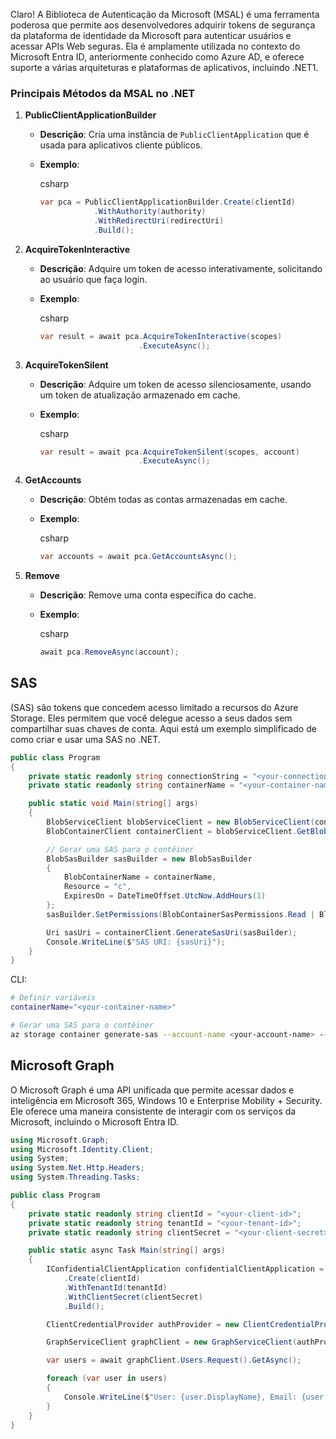 Claro! A Biblioteca de Autenticação da Microsoft (MSAL) é uma ferramenta poderosa que permite aos desenvolvedores adquirir tokens de segurança da plataforma de identidade da Microsoft para autenticar usuários e acessar APIs Web seguras. Ela é amplamente utilizada no contexto do Microsoft Entra ID, anteriormente conhecido como Azure AD, e oferece suporte a várias arquiteturas e plataformas de aplicativos, incluindo .NET1.

### Principais Métodos da MSAL no .NET

1. **PublicClientApplicationBuilder**
    
    - **Descrição**: Cria uma instância de `PublicClientApplication` que é usada para aplicativos cliente públicos.
        
    - **Exemplo**:
        
        csharp
        
        ```c#
        var pca = PublicClientApplicationBuilder.Create(clientId)
                    .WithAuthority(authority)
                    .WithRedirectUri(redirectUri)
                    .Build();
        ```
        
2. **AcquireTokenInteractive**
    
    - **Descrição**: Adquire um token de acesso interativamente, solicitando ao usuário que faça login.
        
    - **Exemplo**:
        
        csharp
        
        ```c#
        var result = await pca.AcquireTokenInteractive(scopes)
                              .ExecuteAsync();
        ```
        
3. **AcquireTokenSilent**
    
    - **Descrição**: Adquire um token de acesso silenciosamente, usando um token de atualização armazenado em cache.
        
    - **Exemplo**:
        
        csharp
        
        ```c#
        var result = await pca.AcquireTokenSilent(scopes, account)
                              .ExecuteAsync();
        ```
        
4. **GetAccounts**
    
    - **Descrição**: Obtém todas as contas armazenadas em cache.
        
    - **Exemplo**:
        
        csharp
        
        ```c#
        var accounts = await pca.GetAccountsAsync();
        ```
        
5. **Remove**
    
    - **Descrição**: Remove uma conta específica do cache.
        
    - **Exemplo**:
        
        csharp
        
        ```c#
        await pca.RemoveAsync(account);
        ```
        


## SAS

(SAS) são tokens que concedem acesso limitado a recursos do Azure Storage. Eles permitem que você delegue acesso a seus dados sem compartilhar suas chaves de conta. Aqui está um exemplo simplificado de como criar e usar uma SAS no .NET.

```c#
public class Program
{
    private static readonly string connectionString = "<your-connection-string>";
    private static readonly string containerName = "<your-container-name>";

    public static void Main(string[] args)
    {
        BlobServiceClient blobServiceClient = new BlobServiceClient(connectionString);
        BlobContainerClient containerClient = blobServiceClient.GetBlobContainerClient(containerName);

        // Gerar uma SAS para o contêiner
        BlobSasBuilder sasBuilder = new BlobSasBuilder
        {
            BlobContainerName = containerName,
            Resource = "c",
            ExpiresOn = DateTimeOffset.UtcNow.AddHours(1)
        };
        sasBuilder.SetPermissions(BlobContainerSasPermissions.Read | BlobContainerSasPermissions.Write);

        Uri sasUri = containerClient.GenerateSasUri(sasBuilder);
        Console.WriteLine($"SAS URI: {sasUri}");
    }
}

```

CLI:
```bash
# Definir variáveis
containerName="<your-container-name>"

# Gerar uma SAS para o contêiner
az storage container generate-sas --account-name <your-account-name> --name $containerName --permissions rwd --expiry 2025-01-20T00:00:00Z

```



## Microsoft Graph
O Microsoft Graph é uma API unificada que permite acessar dados e inteligência em Microsoft 365, Windows 10 e Enterprise Mobility + Security. Ele oferece uma maneira consistente de interagir com os serviços da Microsoft, incluindo o Microsoft Entra ID.

```c#
using Microsoft.Graph;
using Microsoft.Identity.Client;
using System;
using System.Net.Http.Headers;
using System.Threading.Tasks;

public class Program
{
    private static readonly string clientId = "<your-client-id>";
    private static readonly string tenantId = "<your-tenant-id>";
    private static readonly string clientSecret = "<your-client-secret>";

    public static async Task Main(string[] args)
    {
        IConfidentialClientApplication confidentialClientApplication = ConfidentialClientApplicationBuilder
            .Create(clientId)
            .WithTenantId(tenantId)
            .WithClientSecret(clientSecret)
            .Build();

        ClientCredentialProvider authProvider = new ClientCredentialProvider(confidentialClientApplication);

        GraphServiceClient graphClient = new GraphServiceClient(authProvider);

        var users = await graphClient.Users.Request().GetAsync();

        foreach (var user in users)
        {
            Console.WriteLine($"User: {user.DisplayName}, Email: {user.Mail}");
        }
    }
}

```




